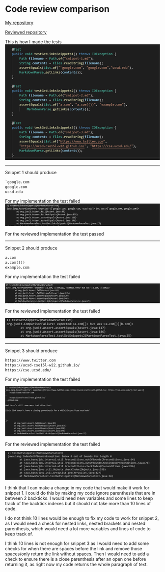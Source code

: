 # Code review comparison

[My repository](https://github.com/w2llS/markdown-parse)

[Reviewed repository](https://github.com/w2llS/markdownParse-reviewed)



This is how I made the tests
![Image](/report4Images/1.PNG)


---
Snippet 1 should produce
```
`google.com
google.com
ucsd.edu
```

For my implementation the test failed
![Image](/report4Images/2.PNG)

For the reviewed implementation the test passed



---
Snippet 2 should produce
```
a.com
a.com(())
example.com
```

For my implementation the test failed

![Image](/report4Images/3.PNG)

For the reviewed implementation the test failed

![Image](/report4Images/4.PNG)


---
Snippet 3 should produce
```
https://www.twitter.com
https://ucsd-cse15l-w22.github.io/
https://cse.ucsd.edu/
```

For my implementation the test failed

![Image](/report4Images/5.PNG)

For the reviewed implementation the test failed

![Image](/report4Images/6.PNG)

I think that I can make a change in my code that would make it work for snippet 1. I could do this by making my code ignore parenthesis that are in between 2 backticks. I would need new variables and some lines to keep track of the backtick indexes but it should not take more than 10 lines of code.

I do not think 10 lines would be enough to fix my code to work for snippet 2, as I would need a check for nested links, nested brackets and nested parenthesis, which would need a lot more variables and lines of code to keep track of.

I think 10 lines is not enough for snippet 3 as I would need to add some checks for when there are spaces before the link and remove those spaces/only return the link without spaces. Then I would need to add a check to ensure there is a close parenthesis after an open one before returning it, as right now my code returns the whole paragraph of text.
